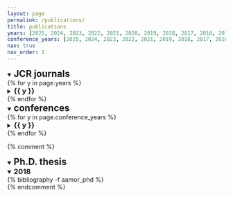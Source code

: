 ```yaml
---
layout: page
permalink: /publications/
title: publications
years: [2025, 2024, 2023, 2022, 2021, 2020, 2019, 2018, 2017, 2016, 2015]
conference_years: [2025, 2024, 2023, 2022, 2021, 2019, 2018, 2017, 2016, 2015, 2014, 2013, 2012]
nav: true
nav_order: 1
---
```


<div class="publications">

<details class="pub-section" open>
  <summary><h2 style="display:inline">JCR journals</h2></summary>
  {% for y in page.years %}
    <details class="pub-year" {% if forloop.index <= 2 %}open{% endif %}>
      <summary><h3 class="year" style="display:inline">{{ y }}</h3></summary>
      {% bibliography -f aamor_journals -q @*[year={{y}}]* %}
    </details>
  {% endfor %}
</details>

<details class="pub-section" open>
  <summary><h2 style="display:inline">conferences</h2></summary>
  {% for y in page.conference_years %}
    <details class="pub-year" {% if forloop.index <= 2 %}open{% endif %}>
      <summary><h3 class="year" style="display:inline">{{ y }}</h3></summary>
      {% bibliography -f aamor_conferences -q @*[year={{y}}]* %}
    </details>
  {% endfor %}
</details>

{% comment %}
<details class="pub-section" open>
  <summary><h2 style="display:inline">Ph.D. thesis</h2></summary>
  <details class="pub-year" open>
    <summary><h3 class="year" style="display:inline">2018</h3></summary>
    {% bibliography -f aamor_phd %}
  </details>
</details>
{% endcomment %}

<!-- Generated by jekyll-scholar. -->
</div>
